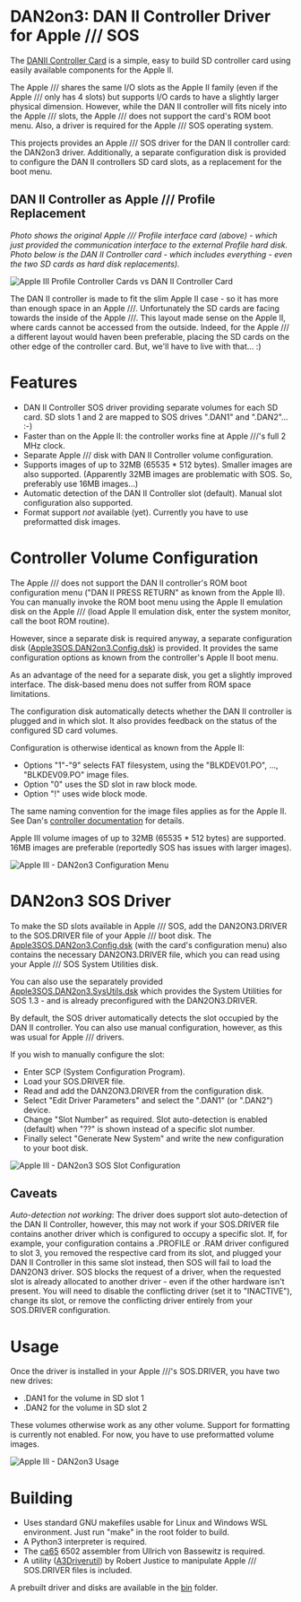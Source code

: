 # DAN2on3: DAN II Controller Driver for Apple /// SOS

The [DANII Controller Card](https://github.com/profdc9/Apple2Card) is a simple, easy to build SD controller card using easily available components for the Apple II.

The Apple /// shares the same I/O slots as the Apple II family (even if the Apple /// only has 4 slots) but supports I/O cards to have a slightly larger physical dimension. However, while the DAN II controller will fits nicely into the Apple /// slots, the Apple /// does not support the card's ROM boot menu. Also, a driver is required for the Apple /// SOS operating system.

This projects provides an Apple /// SOS driver for the DAN II controller card: the DAN2on3 driver.
Additionally, a separate configuration disk is provided to configure the DAN II controllers SD card slots, as a replacement for the boot menu.

## DAN II Controller as Apple /// Profile Replacement ##
_Photo shows the original Apple /// Profile interface card (above) - which just provided the communication interface to the external Profile hard disk._
_Photo below is the DAN II Controller card - which includes everything - even the two SD cards as hard disk replacements)._

![Apple III Profile Controller Cards vs DAN II Controller Card](/photos/DAN2vsPROFILE.jpg)

The DAN II controller is made to fit the slim Apple II case - so it has more than enough space in an Apple ///. Unfortunately the SD cards are facing towards the inside of the Apple ///. This layout made sense on the Apple II, where cards cannot be accessed from the outside. Indeed, for the Apple /// a different layout would haven been preferable, placing the SD cards on the other edge of the controller card. But, we'll have to live with that... :)

# Features
* DAN II Controller SOS driver providing separate volumes for each SD card. SD slots 1 and 2 are mapped to SOS drives ".DAN1" and ".DAN2"... :-)
* Faster than on the Apple II: the controller works fine at Apple ///'s full 2 MHz clock.
* Separate Apple /// disk with DAN II Controller volume configuration.
* Supports images of up to 32MB (65535 * 512 bytes). Smaller images are also supported. (Apparently 32MB images are problematic with SOS. So, preferably use 16MB images...)
* Automatic detection of the DAN II Controller slot (default). Manual slot configuration also supported.
* Format support *not* available (yet). Currently you have to use preformatted disk images.

# Controller Volume Configuration
The Apple /// does not support the DAN II controller's ROM boot configuration menu ("DAN II PRESS RETURN" as known from the Apple II). You can manually invoke the ROM boot menu using the Apple II emulation disk on the Apple /// (load Apple II emulation disk, enter the system monitor, call the boot ROM routine).

However, since a separate disk is required anyway, a separate configuration disk ([Apple3SOS.DAN2on3.Config.dsk](/bin/Apple3SOS.DAN2on3.Config.dsk)) is provided. It provides the same configuration options as known from the controller's Apple II boot menu.

As an advantage of the need for a separate disk, you get a slightly improved interface. The disk-based menu does not suffer from ROM space limitations.

The configuration disk automatically detects whether the DAN II controller is plugged and in which slot.
It also provides feedback on the status of the configured SD card volumes.

Configuration is otherwise identical as known from the Apple II:
* Options "1"-"9" selects FAT filesystem, using the "BLKDEV01.PO", ..., "BLKDEV09.PO" image files.
* Option "0" uses the SD slot in raw block mode.
* Option "!" uses wide block mode.

The same naming convention for the image files applies as for the Apple II. See Dan's [controller documentation](https://github.com/profdc9/Apple2Card) for details.

Apple III volume images of up to 32MB (65535 * 512 bytes) are supported. 16MB images are preferable (reportedly SOS has issues with larger images).

![Apple III - DAN2on3 Configuration Menu](/photos/DAN2on3_ConfigMenu.jpg)

# DAN2on3 SOS Driver
To make the SD slots available in Apple /// SOS, add the DAN2ON3.DRIVER to the SOS.DRIVER file of your Apple /// boot disk.
The [Apple3SOS.DAN2on3.Config.dsk](/bin/Apple3SOS.DAN2on3.Config.dsk) (with the card's configuration menu) also contains the necessary DAN2ON3.DRIVER file, which you can read using your Apple /// SOS System Utilities disk.

You can also use the separately provided [Apple3SOS.DAN2on3.SysUtils.dsk](/bin/Apple3SOS.DAN2on3.SysUtils.dsk) which provides the System Utilities for SOS 1.3 - and is already preconfigured with the DAN2ON3.DRIVER.

By default, the SOS driver automatically detects the slot occupied by the DAN II controller.
You can also use manual configuration, however, as this was usual for Apple /// drivers.

If you wish to manually configure the slot:
* Enter SCP (System Configuration Program).
* Load your SOS.DRIVER file.
* Read and add the DAN2ON3.DRIVER from the configuration disk.
* Select "Edit Driver Parameters" and select the ".DAN1" (or ".DAN2") device.
* Change "Slot Number" as required. Slot auto-detection is enabled (default) when "??" is shown instead of a specific slot number.
* Finally select "Generate New System" and write the new configuration to your boot disk.

![Apple III - DAN2on3 SOS Slot Configuration](/photos/DAN2on3_SlotConfig2.jpg)

## Caveats
*Auto-detection not working*: The driver does support slot auto-detection of the DAN II Controller, however, this may not work if your SOS.DRIVER file contains another driver which is configured to occupy a specific slot.
If, for example, your configuration contains a .PROFILE or .RAM driver configured to slot 3, you removed the respective card from its slot, and plugged your DAN II Controller in this same slot instead, then SOS will fail to load the DAN2ON3 driver.
SOS blocks the request of a driver, when the requested slot is already allocated to another driver - even if the other hardware isn't present. You will need to disable the conflicting driver (set it to "INACTIVE"), change its slot, or remove the conflicting driver entirely from your SOS.DRIVER configuration.

# Usage
Once the driver is installed in your Apple ///'s SOS.DRIVER, you have two new drives:
* .DAN1 for the volume in SD slot 1
* .DAN2 for the volume in SD slot 2

These volumes otherwise work as any other volume.
Support for formatting is currently not enabled. For now, you have to use preformatted volume images.

![Apple III - DAN2on3 Usage](/photos/DAN2on3_FilerList.jpg)

# Building
* Uses standard GNU makefiles usable for Linux and Windows WSL environment. Just run "make" in the root folder to build.
* A Python3 interpreter is required.
* The [ca65](https://github.com/cc65/cc65) 6502 assembler from  Ullrich von Bassewitz is required.
* A utility ([A3Driverutil](https://github.com/robjustice/a3driverutil)) by Robert Justice to manipulate Apple /// SOS.DRIVER files is included.

A prebuilt driver and disks are available in the [bin](/bin) folder.
